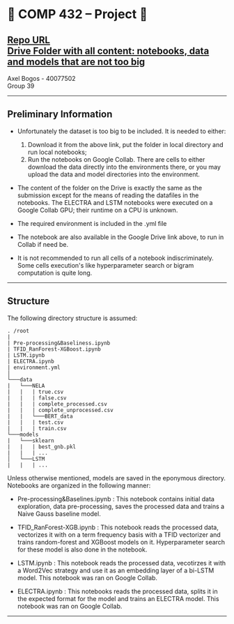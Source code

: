 # :beers: COMP 432 – Project :tiger:

[Repo URL](https://github.com/AxelBogos/COMP432_Project) <br>
[Drive Folder with all content: notebooks, data and models that are not too big](https://drive.google.com/drive/folders/1nTKjXKobiQYIKER-sZe7c9Iv9b9Ns5tH?usp=sharing) <br>
---

Axel Bogos - 40077502 <br>
Group 39 <br>

---

## Preliminary Information

* Unfortunately the dataset is too big to be included. It is needed to either:
    1. Download it from the above link, put the folder in local directory and run local notebooks;
    2. Run the notebooks on Google Collab. There are cells to either download the data directly into the environments there, or you may upload the data and model directories into the environment. 

* The content of the folder on the Drive is exactly the same as the submission except for the means of reading the datafiles in the notebooks. The ELECTRA and LSTM notebooks were executed on a Google Collab GPU; their runtime on a CPU is unknown.  

* The required environment is included in the .yml file 

* The notebook are also available in the Google Drive link above, to run in Collab if need be.

* It is not recommended to run all cells of a notebook indiscriminately. Some cells execution's like hyperparameter search or bigram computation is quite long. 


---

## Structure
The following directory structure is assumed: 
```
. /root
|
| Pre-processing&Baseliness.ipynb
| TFID_RanForest-XGBoost.ipynb
| LSTM.ipynb
| ELECTRA.ipynb
| environment.yml
│
└───data
|   └───NELA
|   |   | true.csv
|   |   | false.csv
|   |   | complete_processed.csv
|   |   | complete_unprocessed.csv
|   |   └───BERT_data
|   |   | test.csv
|   |   | train.csv
└───models
|   └───sklearn
|   |   | best_gnb.pkl
|   |   | ...
│   └───LSTM
|   |   | ...
```
Unless otherwise mentioned, models are saved in the eponymous directory. Notebooks are organized in the following manner:
* Pre-processing&Baselines.ipynb : This notebook contains initial data exploration, data pre-processing, saves the processed data and trains a Naive Gauss baseline model. 

* TFID_RanForest-XGB.ipynb : This notebook reads the processed data, vectorizes it with on a term frequency basis with a TFID vectorizer and trains random-forest and XGBoost models on it. Hyperparameter search for these model is also done in the notebook.

* LSTM.ipynb : This notebook reads the processed data, vecotirzes it with a Word2Vec strategy and use it as an embedding layer of a bi-LSTM model. This notebook was ran on Google Collab.

* ELECTRA.ipynb : This notebooks reads the processed data, splits it in the expected format for the model and trains an ELECTRA model. This notebook was ran on Google Collab.


---
